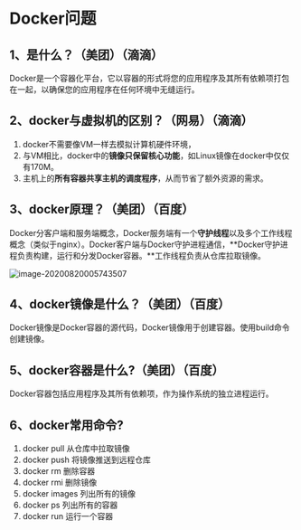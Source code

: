 # Docker问题

## 1、是什么？（美团）（滴滴）

Docker是一个容器化平台，它以容器的形式将您的应用程序及其所有依赖项打包在一起，以确保您的应用程序在任何环境中无缝运行。

## 2、docker与虚拟机的区别？（网易）（滴滴）

1. docker不需要像VM一样去模拟计算机硬件环境，
2. 与VM相比，docker中的**镜像只保留核心功能**，如Linux镜像在docker中仅仅有170M。
3. 主机上的**所有容器共享主机的调度程序**，从而节省了额外资源的需求。

## 3、docker原理？（美团）（百度）

Docker分客户端和服务端概念，Docker服务端有一个**守护线程**以及多个工作线程概念（类似于nginx）。Docker客户端与Docker守护进程通信，**Docker守护进程负责构建，运行和分发Docker容器。**工作线程负责从仓库拉取镜像。

![image-20200820005743507](C:\Users\lenovo\AppData\Roaming\Typora\typora-user-images\image-20200820005743507.png)

## 4、docker镜像是什么？（美团）（百度）

Docker镜像是Docker容器的源代码，Docker镜像用于创建容器。使用build命令创建镜像。

## 5、docker容器是什么?（美团）（百度）

Docker容器包括应用程序及其所有依赖项，作为操作系统的独立进程运行。

## 6、docker常用命令?

1. docker pull 从仓库中拉取镜像
2. docker push 将镜像推送到远程仓库
3. docker rm 删除容器
4. docker rmi 删除镜像
5. docker images 列出所有的镜像
6. docker ps 列出所有的容器
7. docker run 运行一个容器
